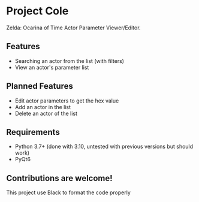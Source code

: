 # Project Cole
Zelda: Ocarina of Time Actor Parameter Viewer/Editor.

## Features
- Searching an actor from the list (with filters)
- View an actor's parameter list

## Planned Features
- Edit actor parameters to get the hex value
- Add an actor in the list
- Delete an actor of the list

## Requirements
- Python 3.7+ (done with 3.10, untested with previous versions but should work)
- PyQt6

## Contributions are welcome!
This project use Black to format the code properly
